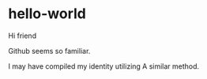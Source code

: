 # hello-world
Hi friend 

Github seems so familiar. 

I may have compiled my identity utilizing 
A similar method. 
